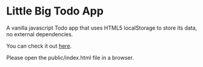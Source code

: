 Little Big Todo App
===================

A vanilla javascript Todo app that uses HTML5 localStorage to store its data, no
external dependencies.

You can check it out [here](http://rodolfocaldeira.com/labs/todo-app-vanilla).

Please open the public/index.html file in a browser.